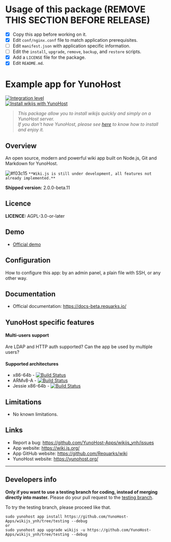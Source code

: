# Usage of this package (REMOVE THIS SECTION BEFORE RELEASE)
- [X] Copy this app before working on it.
- [X] Edit `conf/nginx.conf` file to match application prerequisites.
- [ ] Edit `manifest.json` with application specific information.
- [ ] Edit the `install`, `upgrade`, `remove`, `backup`, and `restore` scripts.
- [X] Add a `LICENSE` file for the package.
- [X] Edit `README.md`.

# Example app for YunoHost

[![Integration level](https://dash.yunohost.org/integration/wikijs.svg)](https://dash.yunohost.org/appci/app/wikijs)  
[![Install wikijs with YunoHost](https://install-app.yunohost.org/install-with-yunohost.png)](https://install-app.yunohost.org/?app=wikijs)

> *This package allow you to install wikijs quickly and simply on a YunoHost server.  
If you don't have YunoHost, please see [here](https://yunohost.org/#/install) to know how to install and enjoy it.*

## Overview
An open source, modern and powerful wiki app built on Node.js, Git and Markdown for YunoHost.

![#f03c15](https://placehold.it/15/f03c15/000000?text=Wiki.js+js) `**Wiki.js is still under development, all features not already implemented.**`

**Shipped version:** 2.0.0-beta.11

## Licence

**LICENCE:** AGPL-3.0-or-later

## Demo

* [Official demo](https://docs-beta.requarks.io/)

## Configuration

How to configure this app: by an admin panel, a plain file with SSH, or any other way.

## Documentation

 * Official documentation: https://docs-beta.requarks.io/

## YunoHost specific features

#### Multi-users support

Are LDAP and HTTP auth supported?
Can the app be used by multiple users?

#### Supported architectures

* x86-64b - [![Build Status](https://ci-apps.yunohost.org/ci/logs/wikijs%20%28Community%29.svg)](https://ci-apps.yunohost.org/ci/apps/wikijs/)
* ARMv8-A - [![Build Status](https://ci-apps-arm.yunohost.org/ci/logs/wikijs%20%28Community%29.svg)](https://ci-apps-arm.yunohost.org/ci/apps/wikijs/)
* Jessie x86-64b - [![Build Status](https://ci-stretch.nohost.me/ci/logs/wikijs%20%28Community%29.svg)](https://ci-stretch.nohost.me/ci/apps/wikijs/)

## Limitations

* No known limitations.

## Links

 * Report a bug: https://github.com/YunoHost-Apps/wikijs_ynh/issues
 * App website: https://wiki.js.org/
 * App GitHub website: https://github.com/Requarks/wiki
 * YunoHost website: https://yunohost.org/

---

Developers info
----------------

**Only if you want to use a testing branch for coding, instead of merging directly into master.**
Please do your pull request to the [testing branch](https://github.com/YunoHost-Apps/wikijs_ynh/tree/testing).

To try the testing branch, please proceed like that.
```
sudo yunohost app install https://github.com/YunoHost-Apps/wikijs_ynh/tree/testing --debug
or
sudo yunohost app upgrade wikijs -u https://github.com/YunoHost-Apps/wikijs_ynh/tree/testing --debug
```
